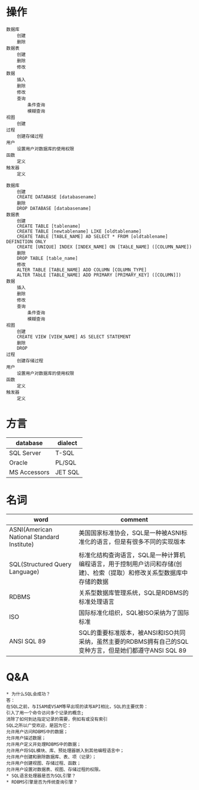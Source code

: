 # 操作
```
数据库
    创建
    删除
数据表
    创建
    删除
    修改
数据
    插入
    删除
    修改
    查询
        条件查询
        模糊查询
视图
    创建
过程
    创建存储过程
用户
    设置用户对数据库的使用权限
函数
    定义
触发器
    定义
```

```
数据库
    创建
    CREATE DATABASE [databasename]
    删除
    DROP DATABASE [databasename]
数据表
    创建
    CREATE TABLE [tablename]
    CREATE TABLE [newtablename] LIKE [oldtablename]
    CREATE TABLE [TABLE_NAME] AD SELECT * FROM [oldtablename] DEFINITION ONLY
    CREATE [UNIQUE] INDEX [INDEX_NAME] ON [TAbLE_NAME] ([COLUMN_NAME])
    删除
    DROP TABLE [table_name]
    修改
    ALTER TABLE [TABLE_NAME] ADD COLUMN [COLUMN_TYPE]
    ALTER TAbLE [TABLE_NAME] ADD PRIMARY [PRIMARY_KEY] ([COLUMN]])
数据
    插入
    删除
    修改
    查询
        条件查询
        模糊查询
视图
    创建
    CREATE VIEW [VIEW_NAME] AS SELECT STATEMENT
    删除
    DROP 
过程
    创建存储过程
用户
    设置用户对数据库的使用权限
函数
    定义
触发器
    定义
```

# 方言
| database     | dialect |
| ------------ | ------- |
| SQL Server   | T-SQL   |
| Oracle       | PL/SQL  |
| MS Accessors | JET SQL |

# 名词
| word                                       | comment                                                                               |
| ------------------------------------------ | ------------------------------------------------------------------------------------- |
| ASNI(American National Standard Institute) | 美国国家标准协会，SQL是一种被ASNI标准化的语言，但是有很多不同的实现版本               |
| SQL(Structured Query Language)             | 标准化结构查询语言，SQL是一种计算机编程语言，用于控制用户访问和存储(创建)、检索（提取）和修改关系型数据库中存储的数据 |
| RDBMS                                      | 关系型数据库管理系统，SQL是RDBMS的标准处理语言                                        |
| ISO                                        | 国际标准化组织，SQL被ISO采纳为了国际标准                                              |
| ANSI SQL 89                                | SQL的重要标准版本，被ANSI和ISO共同采纳，虽然主要的RDBMS拥有自己的SQL变种方言，但是她们都遵守ANSI SQL 89 |

# Q&A
```
* 为什么SQL会成功？
答：
在SQL之前，与ISAM或VSAM等早出现的读写API相比，SQL的主要优势：
引入了用一个命令访问多个记录的概念;
消除了如何到达指定记录的需要，例如有或没有索引
SQL之所以广受欢迎，是因为它：
允许用户访问RDBMS中的数据；
允许用户描述数据；
允许用户定义并处理RDBMS中的数据；
允许用户将SQL模块、库、预处理器嵌入到其他编程语言中；
允许用户创建和删除数据库、表、项（记录）；
允许用户创建视图、存储过程、函数；
允许用户设置对数据表、视图、存储过程的权限。
* SQL语言处理器是否为SQL引擎？
* RDBMS引擎是否为传统查询引擎？
```

